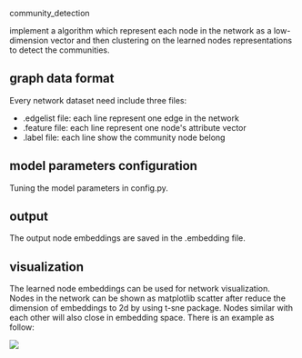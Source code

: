 community_detection

implement a algorithm which represent each node in the network as a low-dimension vector and then clustering on the learned nodes representations to detect the communities. 

## graph data format

Every network dataset need include three files:

* .edgelist file:  each line represent one edge in the network
* .feature file: each line represent one node's attribute vector
* .label file: each line show the community node belong 

## model parameters configuration

Tuning the model parameters in config.py.

## output

The output node embeddings are saved in the .embedding file.

## visualization

The learned node embeddings can be used for network visualization. Nodes in the network can be shown as matplotlib scatter after reduce the dimension of  embeddings to 2d by using t-sne package. Nodes similar with each other will also close in embedding space. There is an example as follow:

![](D:\Downloads\come.jpeg)